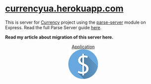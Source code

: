 # [currencyua.herokuapp.com](http://currencyua.herokuapp.com)

This is server for [Currency](https://github.com/alexzaitsev/currency-client) project using the [parse-server](https://github.com/ParsePlatform/parse-server) module on Express. Read the full Parse Server guide [here](https://github.com/ParsePlatform/parse-server/wiki/Parse-Server-Guide).

**Read my article about migration of this server here.**

<p align="center">
<a href="https://play.google.com/store/apps/details?id=pro.alex_zaitsev.currency">Application</a><br>
<img src ="https://github.com/alexzaitsev/currency-server/blob/master/public/assets/images/parse-logo.png" ></img>
</p>




